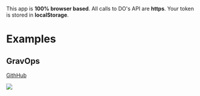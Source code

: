 This app is **100% browser based**. All calls to DO's API are **https**. Your token is stored in **localStorage**.

# Examples

## GravOps

[GithHub](https://github.com/howardroark/gravops) 

[![](http://do-it.surge.sh/do-it.svg)](http://do-it.surge.sh/howardroark/gravops) 
